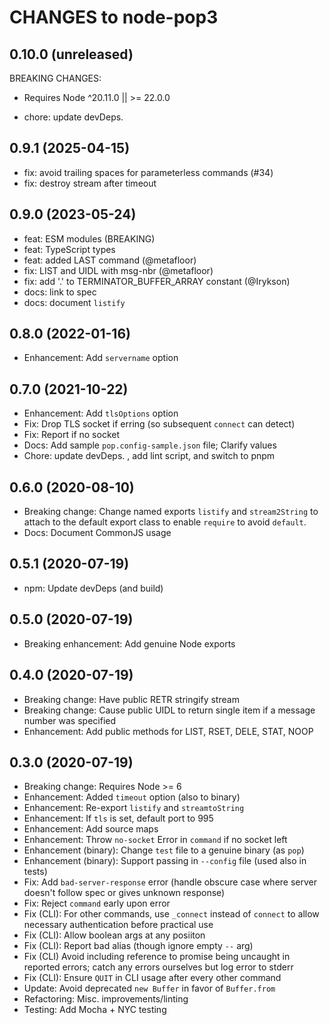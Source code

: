 # CHANGES to node-pop3

## 0.10.0 (unreleased)

BREAKING CHANGES:
- Requires Node ^20.11.0 || >= 22.0.0

- chore: update devDeps.

## 0.9.1 (2025-04-15)

- fix: avoid trailing spaces for parameterless commands (#34)
- fix: destroy stream after timeout

## 0.9.0 (2023-05-24)

- feat: ESM modules (BREAKING)
- feat: TypeScript types
- feat: added LAST command (@metafloor)
- fix: LIST and UIDL with msg-nbr (@metafloor)
- fix: add '.' to TERMINATOR_BUFFER_ARRAY constant (@Irykson)
- docs: link to spec
- docs: document `listify`

## 0.8.0 (2022-01-16)

- Enhancement: Add `servername` option

## 0.7.0 (2021-10-22)

- Enhancement: Add `tlsOptions` option
- Fix: Drop TLS socket if erring (so subsequent `connect` can detect)
- Fix: Report if no socket
- Docs: Add sample `pop.config-sample.json` file; Clarify values
- Chore: update devDeps. , add lint script, and switch to pnpm

## 0.6.0 (2020-08-10)

- Breaking change: Change named exports `listify` and `stream2String` to
  attach to the default export class to enable `require` to avoid `default`.
- Docs: Document CommonJS usage

## 0.5.1 (2020-07-19)

- npm: Update devDeps (and build)

## 0.5.0 (2020-07-19)

- Breaking enhancement: Add genuine Node exports

## 0.4.0 (2020-07-19)

- Breaking change: Have public RETR stringify stream
- Breaking change: Cause public UIDL to return single item if a message number
  was specified
- Enhancement: Add public methods for LIST, RSET, DELE, STAT, NOOP

## 0.3.0 (2020-07-19)

- Breaking change: Requires Node >= 6
- Enhancement: Added `timeout` option (also to binary)
- Enhancement: Re-export `listify` and `streamtoString`
- Enhancement: If `tls` is set, default port to 995
- Enhancement: Add source maps
- Enhancement: Throw `no-socket` Error in `command` if no socket left
- Enhancement (binary): Change `test` file to a genuine binary (as `pop`)
- Enhancement (binary): Support passing in `--config` file (used also in tests)
- Fix: Add `bad-server-response` error (handle obscure case where server
    doesn't follow spec or gives unknown response)
- Fix: Reject `command` early upon error
- Fix (CLI): For other commands, use `_connect` instead of `connect` to allow
  necessary authentication before practical use
- Fix (CLI): Allow boolean args at any posiiton
- Fix (CLI): Report bad alias (though ignore empty `--` arg)
- Fix (CLI) Avoid including reference to promise being uncaught in reported
  errors; catch any errors ourselves but log error to stderr
- Fix (CLI): Ensure `QUIT` in CLI usage after every other command
- Update: Avoid deprecated `new Buffer` in favor of `Buffer.from`
- Refactoring: Misc. improvements/linting
- Testing: Add Mocha + NYC testing
